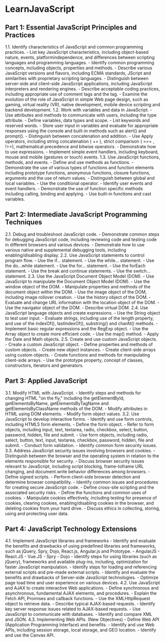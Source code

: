 # LearnJavaScript

## Part 1: Essential JavaScript Principles and Practices
1.1. Identify characteristics of JavaScript and common programming practices.
     - List key JavaScript characteristics, including object-based nature, events, platformindependence, and differences between scripting languages and programming languages.
     - Identify common programming concepts, including objects, properties and methods.
     - Describe various JavaScript versions and flavors, including ECMA standards, JScript and similarities with proprietary scripting languages.
     - Distinguish between server-side and client-side JavaScript applications, including JavaScript interpreters and rendering engines.
     - Describe acceptable coding practices, including appropriate use of comment tags and the <noscript> tag.
     - Examine the evolution of the role of JavaScript in simple Web page design, such as gaming, virtual reality (VR), native development, mobile device scripting and backend development.
1.2. Work with variables and data in JavaScript.
     - Use attributes and methods to communicate with users, including the type attribute.
     - Define variables, data types and scope.
     - List keywords and reserved words.
     - Store user input in variables and evaluate for appropriate responses using the console and built-in methods such as alert() and prompt().
     - Distinguish between concatenation and addition.
     - Use Apply operators, including string concatenation ( += ), strict comparison ( === , !==), mathematical precedence and bitwise operators.
     - Demonstrate how to use expressions.
     - Implement simple event handlers, including keyboard, mouse and mobile (gestures or touch) events.
1.3. Use JavaScript functions, methods, and events.
     - Define and use methods as functions.
     - Demonstrate the use of various types of functions and function elements including prototype functions, anonymous functions, closure functions, arguments and the use of return values.
     - Distinguish between global and local variables. 
     - Use the conditional operator.
     - Identify user events and event handlers.
     - Demonstrate the use of function specific methods including calling, binding and applying.
     - Use built-in functions and cast variables.

## Part 2: Intermediate JavaScript Programming Techniques

2.1. Debug and troubleshoot JavaScript code.
     - Demonstrate common steps for debugging JavaScript code, including reviewing code and testing code in different browsers and various devices.
     - Demonstrate how to use various native and supplemental debugging tools, including enabling/disabling display.
2.2. Use JavaScript statements to control program flow.
     - Use the if... statement.
     - Use the while... statement.
     - Use the do...while statement.
     - Use the for... statement.
     - Use the forEach statement.
     - Use the break and continue statements.
     - Use the switch... statement.
2.3. Use the JavaScript Document Object Model (DOM).
     - Use JavaScript to manipulate the Document Object Model (DOM).
     - Use the window object of the DOM.
     - Manipulate properties and methods of the document object within the DOM.
     - Use the image object of the DOM, including image rollover creation.
     - Use the history object of the DOM.
     - Evaluate and change URL information with the location object of the DOM.
     -  Use the navigator object of the DOM.
     - Describe virtual DOM.
2.4. Use JavaScript language objects and create expressions.
     - Use the String object to test user input.
     - Evaluate strings, including use of the length property, and use of the indexOf(), lastIndexOf(), substring() and charAt() methods.
     - Implement basic regular expressions and the RegExp object.
     - Use the Array object to create more efficient code.
     - Use the map() method.
     - Apply the Date and Math objects.
2.5. Create and use custom JavaScript objects.
     - Create a custom JavaScript object.
     - Define properties and methods of custom objects.
     - Create new object instances.
     - Create client-side arrays using custom objects.
     - Create functions and methods for manipulating client-side arrays.
     - Use the prototype property, concept of classes, constructors, iterators and generators.

## Part 3: Applied JavaScript

3.1. Modify HTML with JavaScript.
     - Identify steps and methods for changing HTML "on the fly," including the getElementById, getElementsByName, getElementsByTagName and getElementsByClassName methods of the DOM.
     - Modify attributes in HTML using DOM elements.
     - Modify form object values.
3.2. Use JavaScript to develop interactive forms.
     - Identify and use form controls, including HTML5 form elements.
     - Define the form object.
     - Refer to form objects, including input, text, textarea, radio, checkbox, select, button, password, hidden, file and submit.
     - Use form objects, including radio, select, button, text, input, textarea, checkbox, password, hidden, file and submit. 
     - Conduct form validation.
     - Identify common form security issues.
3.3. Address JavaScript security issues involving browsers and cookies.
     - Distinguish between the browser and the operating system in relation to the elements responsible for security.
     - Discuss browser security issues relevant to JavaScript, including script blocking, frame-toframe URL changing, and document.write behavior differences among browsers.
     - Define signed scripts.
     - Perform client-side browser detection and determine browser compatibility.
     - Identify common issues and procedures for creating secure JavaScript code.
     - Define cross-site scripting and the associated security risks.
     - Define the functions and common uses of cookies.
     - Manipulate cookies effectively, including testing for presence of cookies, clearing cookies, enabling/disabling cookies in the browser, and deleting cookies from your hard drive.
     - Discuss ethics in collecting, storing, using and protecting user data.

## Part 4: JavaScript Technology Extensions
4.1. Implement JavaScript libraries and frameworks
     - Identify and evaluate the benefits and drawbacks of using predefined libraries and frameworks, such as jQuery, Spry, Dojo, React.js, Angular.js and Prototype.
       - AngularJS
       - React.JS
       - Vue.JS
       - Spry
       - Dojo
     - Identify steps for using libraries (such as jQuery), frameworks and available plug-ins, including, optimization for faster JavaScript manipulation.
     - Identify steps for loading and referencing external scripts and pre-made external scripts.
     - Identify and evaluate the benefits and drawbacks of Server-side JavaScript technologies.
     - Optimize page load time and user experience on various devices.
4.2. Use JavaScript and AJAX to create interactive Web applications.
     - Define synchronous and asynchronous, fundamental AJAX elements, and procedures.
     - Explain the Fetch API, Promises and callback functions.
     - Use the XMLHttpRequest object to retrieve data.
     - Describe typical AJAX-based requests.
     - Identify key server response issues related to AJAX-based requests.
     - Use JavaScript to communicate with databases.
     - Identify and compare XML and JSON.
4.3. Implementing Web APIs. (New Objectives)
     - Define Web API (Application Programming Interface) and benefits.
     - Identify and use Web APIs, including session storage, local storage, and GEO location.
     - Identify and use the Canvas API.
